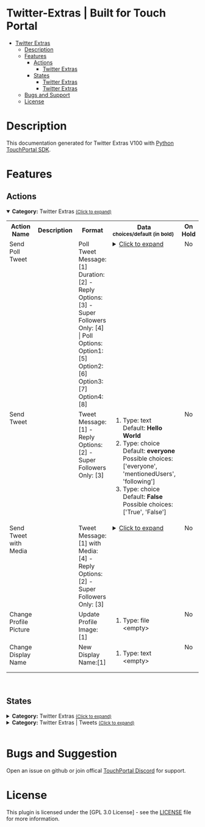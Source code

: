 # Twitter-Extras | Built for Touch Portal
- [Twitter Extras](#Twitter-Extras)
  - [Description](#description) 
  - [Features](#Features)
    - [Actions](#actions)
        - [Twitter Extras](#gitago.twitter.mainactions)
    - [States](#states)
        - [Twitter Extras](#gitago.twitter.mainstates)
        - [Twitter Extras](#gitago.twitter.tweetsstates)
  - [Bugs and Support](#bugs-and-suggestion)
  - [License](#license)
  
# Description

This documentation generated for Twitter Extras V100 with [Python TouchPortal SDK](https://github.com/KillerBOSS2019/TouchPortal-API).

# Features

## Actions
<details open id='gitago.twitter.mainactions'><summary><b>Category:</b> Twitter Extras <small><ins>(Click to expand)</ins></small></summary><table>
<tr valign='buttom'><th>Action Name</th><th>Description</th><th>Format</th><th nowrap>Data<br/><div align=left><sub>choices/default (in bold)</th><th>On<br/>Hold</sub></div></th></tr>
<tr valign='top'><td>Send Poll Tweet</td><td> </td><td>Poll Tweet Message:[1] Duration: [2] - Reply Options: [3] - Super Followers Only: [4]  |  Poll Options: Option1:[5]  Option2:[6]  Option3:[7]  Option4:[8]</td><td><details><summary><ins>Click to expand</ins></summary><ol start=1>
<li>Type: text &nbsp; 
Default: <b>Hello World</b></li>
<li>Type: text &nbsp; 
Default: <b>30</b></li>
<li>Type: choice &nbsp; 
Default: <b>everyone</b> Possible choices: ['everyone', 'mentionedUsers', 'following']</li>
<li>Type: choice &nbsp; 
Default: <b>False</b> Possible choices: ['True', 'False']</li>
<li>Type: text &nbsp; 
Default: <b>Yes</b></li>
<li>Type: text &nbsp; 
Default: <b>No</b></li>
<li>Type: text &nbsp; 
Default: <b>Maybe</b></li>
<li>Type: text &nbsp; 
&lt;empty&gt;</li>
</ol></td>
</details><td align=center>No</td>
<tr valign='top'><td>Send Tweet</td><td> </td><td>Tweet Message:[1] - Reply Options: [2] - Super Followers Only: [3]</td><td><ol start=1><li>Type: text &nbsp; 
Default: <b>Hello World</b></li>
<li>Type: choice &nbsp; 
Default: <b>everyone</b> Possible choices: ['everyone', 'mentionedUsers', 'following']</li>
<li>Type: choice &nbsp; 
Default: <b>False</b> Possible choices: ['True', 'False']</li>
</ol></td>
<td align=center>No</td>
<tr valign='top'><td>Send Tweet with Media</td><td> </td><td>Tweet Message:[1] with Media:[4] -  Reply Options: [2] - Super Followers Only: [3]</td><td><details><summary><ins>Click to expand</ins></summary><ol start=1>
<li>Type: text &nbsp; 
Default: <b>Hello World</b></li>
<li>Type: choice &nbsp; 
Default: <b>everyone</b> Possible choices: ['everyone', 'mentionedUsers', 'following']</li>
<li>Type: choice &nbsp; 
Default: <b>False</b> Possible choices: ['True', 'False']</li>
<li>Type: file &nbsp; 
&lt;empty&gt;</li>
</ol></td>
</details><td align=center>No</td>
<tr valign='top'><td>Change Profile Picture</td><td> </td><td>Update Profile Image:[1] </td><td><ol start=1><li>Type: file &nbsp; 
&lt;empty&gt;</li>
</ol></td>
<td align=center>No</td>
<tr valign='top'><td>Change Display Name</td><td> </td><td>New Display Name:[1] </td><td><ol start=1><li>Type: text &nbsp; 
&lt;empty&gt;</li>
</ol></td>
<td align=center>No</td>
</tr></table></details>
<br>

## States
<details id='gitago.twitter.mainstates'><summary><b>Category:</b> Twitter Extras <small><ins>(Click to expand)</ins></small></summary>


| Id | Description | DefaultValue | parentGroup |
| --- | --- | --- | --- |
| .state.Twitter_Status | TW | Twitter Status | Disconnected |   |
| .state.Twitter.Screen_Name | TW | Twitter Screen Name |  |   |
| .state.Twitter.Name | TW | Twitter Name |  |   |
| .state.Twitter.User_ID | TW | Twitter User ID |  |   |
| .state.Twitter.Followers_Count | TW | Twitter Followers Count |  |   |
| .state.Twitter.Friends_Count | TW | Twitter Friends Count |  |   |
| .state.Twitter.ProfilePhoto_ICON | TW | Twitter Profile Photo ICON |  |   |
| .state.Twitter.ProfilePhoto_URL | TW | Twitter Profile Photo URL |  |   |
</details>

<details id='gitago.twitter.tweetsstates'><summary><b>Category:</b> Twitter Extras | Tweets <small><ins>(Click to expand)</ins></small></summary>


| Id | Description | DefaultValue | parentGroup |
| --- | --- | --- | --- |
| .state.Twitter.Last_Tweet_URL | TW | Twitter Last Tweet URL |  |   |
| .state.Twitter.Last_Tweet_ID | TW | Twitter Last Tweet ID |  |   |
| .state.Twitter.Last_TweetPoll_ID | TW | Twitter Last Tweet Poll ID |  |   |
| .state.Twitter.Last_TweetPoll_URL | TW | Twitter Last Tweet Poll URL |  |   |
</details>

<br>

# Bugs and Suggestion
Open an issue on github or join offical [TouchPortal Discord](https://discord.gg/MgxQb8r) for support.


# License
This plugin is licensed under the [GPL 3.0 License] - see the [LICENSE](LICENSE) file for more information.

